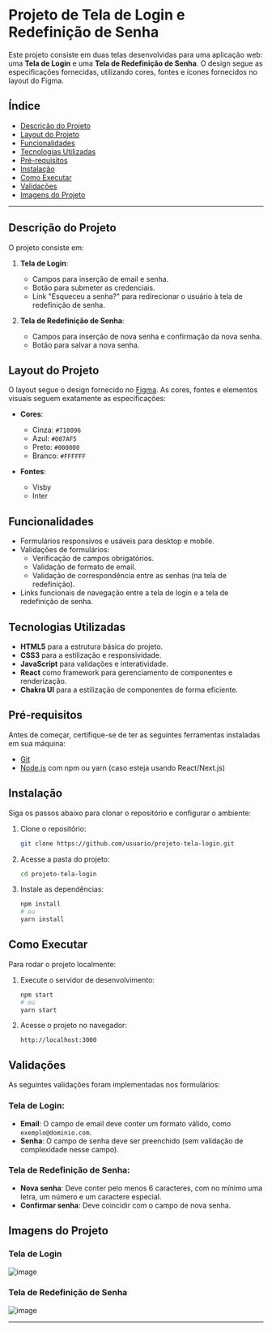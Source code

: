 # Projeto de Tela de Login e Redefinição de Senha

Este projeto consiste em duas telas desenvolvidas para uma aplicação web: uma **Tela de Login** e uma **Tela de Redefinição de Senha**. O design segue as especificações fornecidas, utilizando cores, fontes e ícones fornecidos no layout do Figma.

## Índice

- [Descrição do Projeto](#descrição-do-projeto)
- [Layout do Projeto](#layout-do-projeto)
- [Funcionalidades](#funcionalidades)
- [Tecnologias Utilizadas](#tecnologias-utilizadas)
- [Pré-requisitos](#pré-requisitos)
- [Instalação](#instalação)
- [Como Executar](#como-executar)
- [Validações](#validações)
- [Imagens do Projeto](#imagens-do-projeto)

---

## Descrição do Projeto

O projeto consiste em:

1. **Tela de Login**:
   - Campos para inserção de email e senha.
   - Botão para submeter as credenciais.
   - Link "Esqueceu a senha?" para redirecionar o usuário à tela de redefinição de senha.

2. **Tela de Redefinição de Senha**:
   - Campos para inserção de nova senha e confirmação da nova senha.
   - Botão para salvar a nova senha.

## Layout do Projeto

O layout segue o design fornecido no [Figma]([#](https://www.figma.com/design/rV6DpvdAcAAgTqMTj1R6nr/Teste-de-conhecimentos?node-id=1-432&node-type=frame&t=7XU44cdFukgeeR2v-0)). As cores, fontes e elementos visuais seguem exatamente as especificações:

- **Cores**:
  - Cinza: `#718096`
  - Azul: `#007AF5`
  - Preto: `#000000`
  - Branco: `#FFFFFF`

- **Fontes**:
  - Visby
  - Inter

## Funcionalidades

- Formulários responsivos e usáveis para desktop e mobile.
- Validações de formulários:
  - Verificação de campos obrigatórios.
  - Validação de formato de email.
  - Validação de correspondência entre as senhas (na tela de redefinição).
- Links funcionais de navegação entre a tela de login e a tela de redefinição de senha.

## Tecnologias Utilizadas

- **HTML5** para a estrutura básica do projeto.
- **CSS3** para a estilização e responsividade.
- **JavaScript** para validações e interatividade.
- **React** como framework para gerenciamento de componentes e renderização.
- **Chakra UI** para a estilização de componentes de forma eficiente.

## Pré-requisitos

Antes de começar, certifique-se de ter as seguintes ferramentas instaladas em sua máquina:

- [Git](https://git-scm.com)
- [Node.js](https://nodejs.org/en/) com npm ou yarn (caso esteja usando React/Next.js)

## Instalação

Siga os passos abaixo para clonar o repositório e configurar o ambiente:

1. Clone o repositório:
   ```bash
   git clone https://github.com/usuario/projeto-tela-login.git
   ```

2. Acesse a pasta do projeto:
   ```bash
   cd projeto-tela-login
   ```

3. Instale as dependências:
   ```bash
   npm install
   # ou
   yarn install
   ```

## Como Executar

Para rodar o projeto localmente:

1. Execute o servidor de desenvolvimento:
   ```bash
   npm start
   # ou
   yarn start
   ```

2. Acesse o projeto no navegador:
   ```
   http://localhost:3000
   ```

## Validações

As seguintes validações foram implementadas nos formulários:

### Tela de Login:
- **Email**: O campo de email deve conter um formato válido, como `exemplo@dominio.com`.
- **Senha**: O campo de senha deve ser preenchido (sem validação de complexidade nesse campo).

### Tela de Redefinição de Senha:
- **Nova senha**: Deve conter pelo menos 6 caracteres, com no mínimo uma letra, um número e um caractere especial.
- **Confirmar senha**: Deve coincidir com o campo de nova senha.

## Imagens do Projeto

### Tela de Login
![image](https://github.com/user-attachments/assets/d943dd71-bd22-4171-bc0b-74c1d503ebc4)


### Tela de Redefinição de Senha
![image](https://github.com/user-attachments/assets/00c7f5c1-274e-4a1a-9b0a-9657bce3bc7e)


---

